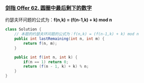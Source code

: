 ### [剑指 Offer 62. 圆圈中最后剩下的数字](https://leetcode.cn/problems/yuan-quan-zhong-zui-hou-sheng-xia-de-shu-zi-lcof/)

约瑟夫环问题的公式为：**f(n,k) = (f(n-1,k) + k) mod n** 

```java
class Solution {
    // 本题的约瑟夫环问题的公式为：f(n,k) = (f(n-1,k) + k) mod n 
    public int lastRemaining(int n, int m) {
        return f(n, m);
    }

    public int f(int n, int k) {
        if(n == 1) return 0;
        return (f(n - 1, k) + k) % n;
    }
}
```

